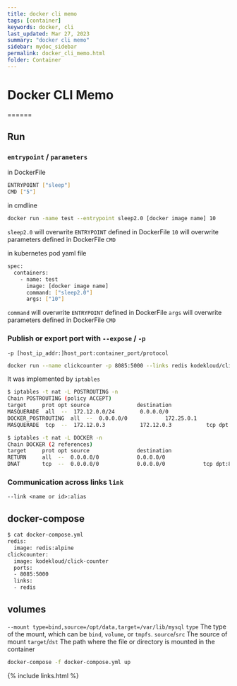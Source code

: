 ```yaml
---
title: docker cli memo
tags: [container]
keywords: docker, cli
last_updated: Mar 27, 2023
summary: "docker cli memo"
sidebar: mydoc_sidebar
permalink: docker_cli_memo.html
folder: Container
---
```


# Docker CLI Memo
======

## Run

### `entrypoint` / `parameters`
in DockerFile
```bash
ENTRYPOINT ["sleep"]
CMD ["5"]
```

in cmdline
```bash
docker run -name test --entrypoint sleep2.0 [docker image name] 10
```
`sleep2.0` will overwrite `ENTRYPOINT` defined in DockerFile
`10` will overwrite parameters defined in DockerFile `CMD` 

in kubernetes pod yaml file
```bash
spec: 
  containers: 
    - name: test
      image: [docker image name]
      command: ["sleep2.0"]
      args: ["10"]
```
`command` will overwrite `ENTRYPOINT` defined in DockerFile
`args` will overwrite parameters defined in DockerFile `CMD` 

### Publish or export port with `--expose` / `-p`
`-p [host_ip_addr:]host_port:container_port/protocol`

```bash
docker run --name clickcounter -p 8085:5000 --links redis kodekloud/click-counter
```

It was implemented by `iptables`
```bash
$ iptables -t nat -L POSTROUTING -n   
Chain POSTROUTING (policy ACCEPT)
target     prot opt source               destination         
MASQUERADE  all  --  172.12.0.0/24        0.0.0.0/0           
DOCKER_POSTROUTING  all  --  0.0.0.0/0            172.25.0.1          
MASQUERADE  tcp  --  172.12.0.3           172.12.0.3           tcp dpt:5000

$ iptables -t nat -L DOCKER -n
Chain DOCKER (2 references)
target     prot opt source               destination         
RETURN     all  --  0.0.0.0/0            0.0.0.0/0           
DNAT       tcp  --  0.0.0.0/0            0.0.0.0/0            tcp dpt:8085 to:172.12.0.3:5000
```

### Communication across links `link`
`--link <name or id>:alias`

## docker-compose
```bash
$ cat docker-compose.yml 
redis:
  image: redis:alpine
clickcounter:
  image: kodekloud/click-counter
  ports:
  - 8085:5000
  links:
  - redis
```

## volumes
`--mount type=bind,source=/opt/data,target=/var/lib/mysql`
`type` The type of the mount, which can be `bind`, `volume`, or `tmpfs`. 
`source`/`src` The source of mount
`target`/`dst` The path where the file or directory is mounted in the container

```bash
docker-compose -f docker-compose.yml up
```

{% include links.html %}

